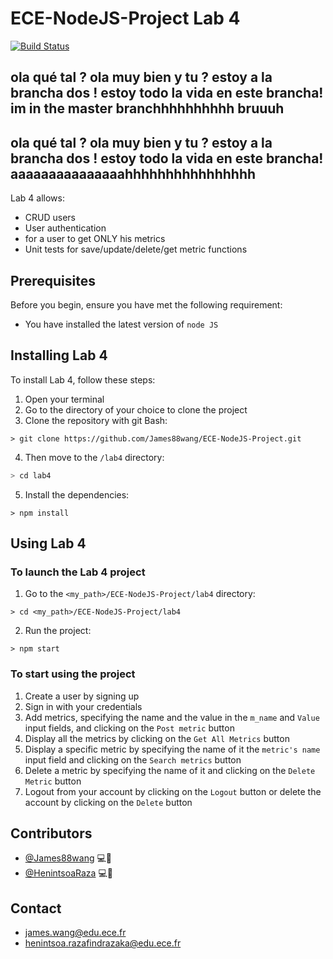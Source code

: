 # ECE-NodeJS-Project Lab 4
[![Build Status](https://travis-ci.com/HenintsoaRaza/lab4.svg?branch=master)](https://travis-ci.com/HenintsoaRaza/lab4)
## ola qué tal ? ola muy bien y tu ? estoy a la brancha dos ! estoy todo la vida en este brancha! im in the master branchhhhhhhhhh bruuuh
## ola qué tal ? ola muy bien y tu ? estoy a la brancha dos ! estoy todo la vida en este brancha! aaaaaaaaaaaaaaahhhhhhhhhhhhhhhh 
Lab 4 allows:

  * CRUD users
  * User authentication
  * for a user to get ONLY his metrics
  * Unit tests for save/update/delete/get metric functions



## Prerequisites

Before you begin, ensure you have met the following requirement:
  * You have installed the latest version of `node JS`



## Installing Lab 4

To install Lab 4, follow these steps:
1. Open your terminal
2. Go to the directory of your choice to clone the project
3. Clone the repository with git Bash:

```shell
> git clone https://github.com/James88wang/ECE-NodeJS-Project.git
```

4. Then move to the `/lab4` directory:

```bash
> cd lab4
```

5. Install the dependencies:

```shell
> npm install
```




## Using Lab 4

### To launch the Lab 4 project

1. Go to the `<my_path>/ECE-NodeJS-Project/lab4` directory:

```shell
> cd <my_path>/ECE-NodeJS-Project/lab4
```

2. Run the project:

```shell
> npm start
```



### To start using the project

1. Create a user by signing up
2. Sign in with your credentials
3. Add metrics, specifying the name and the value in the `m_name` and `Value` input fields, and clicking on the `Post metric` button
4. Display all the metrics by clicking on the `Get All Metrics` button
5. Display a specific metric by specifying the name of it the `metric's name` input field and clicking on the `Search metrics` button
6. Delete a metric by specifying the name of it and clicking on the `Delete Metric` button
7. Logout from your account by clicking on the `Logout` button or delete the account by clicking on the `Delete` button




## Contributors

* [@James88wang](https://github.com/James88wang) 💻🐛
* [@HenintsoaRaza](https://github.com/HenintsoaRaza) 💻🐛


## Contact


* james.wang@edu.ece.fr
* henintsoa.razafindrazaka@edu.ece.fr
